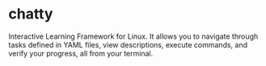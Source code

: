 # chatty
Interactive Learning Framework for Linux. It allows you to navigate through tasks defined in YAML files, view descriptions, execute commands, and verify your progress, all from your terminal.
